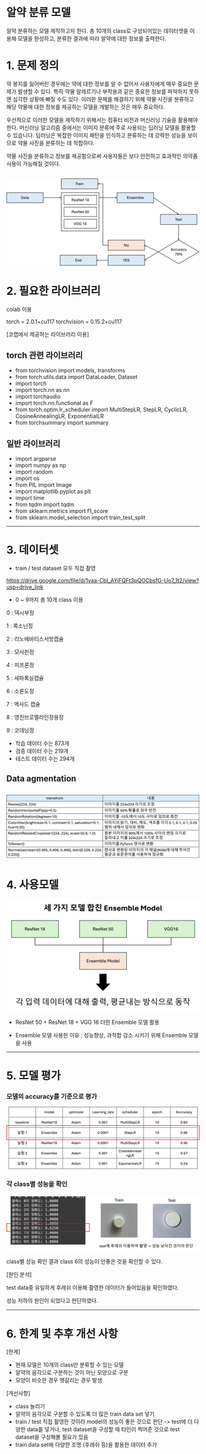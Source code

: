 # 알약 분류 모델
알약 분류하는 모델 제작하고자 한다. 총 10개의 class로 구성되어있는 데이터셋을 이용해 모델을 완성하고, 분류한 결과에 따라 알약에 대한 정보를 출력한다.

# 1. 문제 정의
약 봉지를 잃어버린 경우에는 약에 대한 정보를 알 수 없어서 사용자에게 매우 중요한 문제가 발생할 수 있다. 특히 약물 알레르기나 부작용과 같은 중요한 정보를 파악하지 못하면 심각한 상황에 빠질 수도 있다. 이러한 문제를 해결하기 위해 약물 사진을 분류하고 해당 약물에 대한 정보를 제공하는 모델을 개발하는 것은 매우 중요하다.

우선적으로 이러한 모델을 제작하기 위해서는 컴퓨터 비전과 머신러닝 기술을 활용해야 한다. 머신러닝 알고리즘 중에서는 이미지 분류에 주로 사용되는 딥러닝 모델을 활용할 수 있습니다. 딥러닝은 복잡한 이미지 패턴을 인식하고 분류하는 데 강력한 성능을 보이므로 약물 사진을 분류하는 데 적합하다.

약물 사진을 분류하고 정보를 제공함으로써 사용자들은 보다 안전하고 효과적인 의약품 사용이 가능해질 것이다.



![flowchart](https://github.com/hiinnnii/pill_classification_model/blob/main/AIP_%E1%84%80%E1%85%B5%E1%84%86%E1%85%A1%E1%86%AF_flowchart.png)
------------------

# 2. 필요한 라이브러리
colab 이용

torch = 2.0.1+cu117
torchvision = 0.15.2+cu117

[코랩에서 제공하는 라이브러리 이용]

## torch 관련 라이브러리
* from torchvision import models, transforms
* from torch.utils.data import DataLoader, Dataset
* import torch
* import torch.nn as nn
* import torchaudio
* import torch.nn.functional as F
* from torch.optim.lr_scheduler import MultiStepLR, StepLR, CyclicLR, CosineAnnealingLR, ExponentialLR
* from torchsummary import summary
## 일반 라이브러리
* import argparse
* import numpy as np
* import random
* import os
* from PIL import Image
* import matplotlib.pyplot as plt
* import time
* from tqdm import tqdm
* from sklearn.metrics import f1_score
* from sklearn.model_selection import train_test_split

------------------

# 3. 데이터셋

* train / test dataset 모두 직접 촬영
  
https://drive.google.com/file/d/1vaa-CbI_AYiFQFt3pQOCbsfG-Uo7_1t2/view?usp=drive_link
  
* 0 ~ 9까지 총 10개 class 이용

0 : 덱시부정

1 : 록소닌정

2 : 리노에바티스서방캡슐

3 : 모사핀정

4 : 미프론정

5 : 세파록실캡슐

6 : 소론도정

7 : 엑사드 캡슐

8 : 영진브로멜라인장용정

9 : 코데닝정

* 학습 데이터 수는 873개 
* 검증 데이터 수는 219개 
* 테스트 데이터 수는 294개
  
## Data agmentation
![aumentation](https://github.com/hiinnnii/pill_classification_model/blob/main/AIP_%E1%84%80%E1%85%B5%E1%84%86%E1%85%A1%E1%86%AF_aumentation.png)
------------------

# 4. 사용모델
![AIP_기말_Ensemble.png](https://github.com/hiinnnii/pill_classification_model/blob/main/AIP_%E1%84%80%E1%85%B5%E1%84%86%E1%85%A1%E1%86%AF_Ensemble.png)

* ResNet 50 + ResNet 18 + VGG 16 더한 Ensemble 모델 활용

* Ensemble 모델 사용한 이유 : 성능향상, 과적합 감소 시키기 위해 Ensemble 모델을 사용

------------------

# 5. 모델 평가
### 모델의 accuracy를 기준으로 평가

![AIP_ablone](https://github.com/hiinnnii/pill_classification_model/blob/main/AIP_%E1%84%80%E1%85%B5%E1%84%86%E1%85%A1%E1%86%AF_abalone.png)

### 각 class별 성능을 확인

![clas 성능확인](https://github.com/hiinnnii/pill_classification_model/blob/main/AIP_%E1%84%80%E1%85%B5%E1%84%86%E1%85%A1%E1%86%AF_%E1%84%80%E1%85%A7%E1%86%AF%E1%84%80%E1%85%AA.png)

class별 성능 확인 결과 class 6의 성능이 안좋은 것을 확인할 수 있다.

[원인 분석] 

test data중 유일하게 후레쉬 이용해 촬영한 데이터가 들어있음을 확인하였다.

성능 저하의 원인이 되었다고 판단하였다.

------------------

# 6. 한계 및 추후 개선 사항

[한계]
* 현재 모델은 10개의 class만 분류할 수 있는 모델
* 알약의 음각으로 구분하는 것이 아닌 모양으로 구분
* 모양이 비슷한 경우 헷갈리는 경우 발생

[개선사항]
* class 늘리기
* 알약의 음각으로 구분할 수 있도록 더 많은 train data set 넣기
* train / test 직접 촬영한 것이라 model의 성능이 좋은 것으로 판단 -> test에 더 다양한 data를 넣거나, test dataset을 구성할 때 타인이 찍어준 것으로 test dataset을 구성해볼 필요가 있음
* train data set에 다양한 조명 (후레쉬 등)을 활용한 데이터 추가


